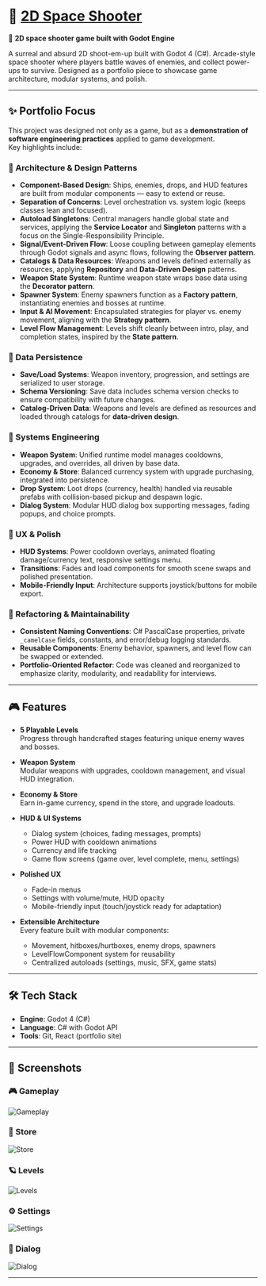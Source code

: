 # 🚀 [2D Space Shooter](https://github.com/joseag312/portfolio-2d-arcade-game)

👾 **2D space shooter game built with Godot Engine**

A surreal and absurd 2D shoot-em-up built with Godot 4 (C#).
Arcade-style space shooter where players battle waves of enemies, and collect power-ups to survive.
Designed as a portfolio piece to showcase game architecture, modular systems, and polish.

---

## ✨ Portfolio Focus

This project was designed not only as a game, but as a **demonstration of software engineering practices** applied to game development.  
Key highlights include:

### 🎯 Architecture & Design Patterns

- **Component-Based Design**: Ships, enemies, drops, and HUD features are built from modular components — easy to extend or reuse.
- **Separation of Concerns**: Level orchestration vs. system logic (keeps classes lean and focused).
- **Autoload Singletons**: Central managers handle global state and services, applying the **Service Locator** and **Singleton** patterns with a focus on the Single-Responsibility Principle.
- **Signal/Event-Driven Flow**: Loose coupling between gameplay elements through Godot signals and async flows, following the **Observer pattern**.
- **Catalogs & Data Resources**: Weapons and levels defined externally as resources, applying **Repository** and **Data-Driven Design** patterns.
- **Weapon State System**: Runtime weapon state wraps base data using the **Decorator pattern**.
- **Spawner System**: Enemy spawners function as a **Factory pattern**, instantiating enemies and bosses at runtime.
- **Input & AI Movement**: Encapsulated strategies for player vs. enemy movement, aligning with the **Strategy pattern**.
- **Level Flow Management**: Levels shift cleanly between intro, play, and completion states, inspired by the **State pattern**.

### 💾 Data Persistence

- **Save/Load Systems**: Weapon inventory, progression, and settings are serialized to user storage.
- **Schema Versioning**: Save data includes schema version checks to ensure compatibility with future changes.
- **Catalog-Driven Data**: Weapons and levels are defined as resources and loaded through catalogs for **data-driven design**.

### 🧰 Systems Engineering

- **Weapon System**: Unified runtime model manages cooldowns, upgrades, and overrides, all driven by base data.
- **Economy & Store**: Balanced currency system with upgrade purchasing, integrated into persistence.
- **Drop System**: Loot drops (currency, health) handled via reusable prefabs with collision-based pickup and despawn logic.
- **Dialog System**: Modular HUD dialog box supporting messages, fading popups, and choice prompts.

### 🎨 UX & Polish

- **HUD Systems**: Power cooldown overlays, animated floating damage/currency text, responsive settings menu.
- **Transitions**: Fades and load components for smooth scene swaps and polished presentation.
- **Mobile-Friendly Input**: Architecture supports joystick/buttons for mobile export.

### 🔧 Refactoring & Maintainability

- **Consistent Naming Conventions**: C# PascalCase properties, private `_camelCase` fields, constants, and error/debug logging standards.
- **Reusable Components**: Enemy behavior, spawners, and level flow can be swapped or extended.
- **Portfolio-Oriented Refactor**: Code was cleaned and reorganized to emphasize clarity, modularity, and readability for interviews.

---

## 🎮 **Features**

- **5 Playable Levels**  
  Progress through handcrafted stages featuring unique enemy waves and bosses.

- **Weapon System**  
  Modular weapons with upgrades, cooldown management, and visual HUD integration.

- **Economy & Store**  
  Earn in-game currency, spend in the store, and upgrade loadouts.

- **HUD & UI Systems**

  - Dialog system (choices, fading messages, prompts)
  - Power HUD with cooldown animations
  - Currency and life tracking
  - Game flow screens (game over, level complete, menu, settings)

- **Polished UX**

  - Fade-in menus
  - Settings with volume/mute, HUD opacity
  - Mobile-friendly input (touch/joystick ready for adaptation)

- **Extensible Architecture**  
  Every feature built with modular components:
  - Movement, hitboxes/hurtboxes, enemy drops, spawners
  - LevelFlowComponent system for reusability
  - Centralized autoloads (settings, music, SFX, game stats)

---

## 🛠️ Tech Stack

- **Engine**: Godot 4 (C#)
- **Language**: C# with Godot API
- **Tools**: Git, React (portfolio site)

---

## 📸 Screenshots

### 🎮 Gameplay

![Gameplay](screenshots/gameplay.png)

### 🛒 Store

![Store](screenshots/store.png)

### 🪐 Levels

![Levels](screenshots/levels.png)

### ⚙️ Settings

![Settings](screenshots/settings.png)

### 💬 Dialog

![Dialog](screenshots/dialog.png)

---
